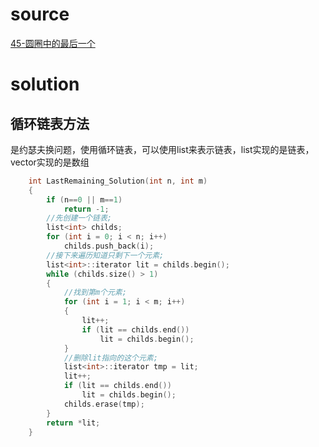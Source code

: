 # source

[45-圆圈中的最后一个](https://github.com/gatieme/CodingInterviews/tree/master/045-%E5%AD%A9%E5%AD%90%E4%BB%AC%E7%9A%84%E6%B8%B8%E6%88%8F(%E5%9C%86%E5%9C%88%E4%B8%AD%E6%9C%80%E5%90%8E%E5%89%A9%E4%B8%8B%E7%9A%84%E6%95%B0))

# solution

## 循环链表方法
是约瑟夫换问题，使用循环链表，可以使用list来表示链表，list实现的是链表，vector实现的是数组


```cpp
    int LastRemaining_Solution(int n, int m)
    {
        if (n==0 || m==1)
            return -1;
        //先创建一个链表;
        list<int> childs;
        for (int i = 0; i < n; i++)
            childs.push_back(i);
        //接下来遍历知道只剩下一个元素;
        list<int>::iterator lit = childs.begin();
        while (childs.size() > 1)
        {
            //找到第m个元素;
            for (int i = 1; i < m; i++)
            {
                lit++;
                if (lit == childs.end())
                    lit = childs.begin();
            }
            //删除lit指向的这个元素;
            list<int>::iterator tmp = lit;
            lit++;
            if (lit == childs.end())
            	lit = childs.begin();
            childs.erase(tmp);
        }
        return *lit;
    }

```



